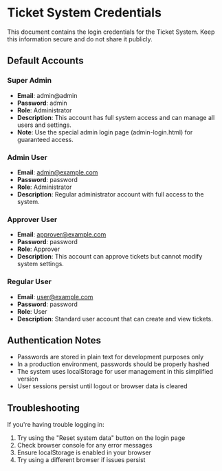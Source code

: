 # Ticket System Credentials

This document contains the login credentials for the Ticket System. Keep this information secure and do not share it publicly.

## Default Accounts

### Super Admin
- **Email**: admin@admin
- **Password**: admin
- **Role**: Administrator
- **Description**: This account has full system access and can manage all users and settings.
- **Note**: Use the special admin login page (admin-login.html) for guaranteed access.

### Admin User
- **Email**: admin@example.com
- **Password**: password
- **Role**: Administrator
- **Description**: Regular administrator account with full access to the system.

### Approver User
- **Email**: approver@example.com
- **Password**: password
- **Role**: Approver
- **Description**: This account can approve tickets but cannot modify system settings.

### Regular User
- **Email**: user@example.com
- **Password**: password
- **Role**: User
- **Description**: Standard user account that can create and view tickets.

## Authentication Notes

- Passwords are stored in plain text for development purposes only
- In a production environment, passwords should be properly hashed
- The system uses localStorage for user management in this simplified version
- User sessions persist until logout or browser data is cleared

## Troubleshooting

If you're having trouble logging in:

1. Try using the "Reset system data" button on the login page
2. Check browser console for any error messages
3. Ensure localStorage is enabled in your browser
4. Try using a different browser if issues persist
